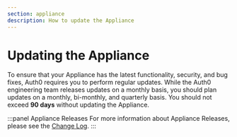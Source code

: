 ```yaml
---
section: appliance
description: How to update the Appliance
---
```


# Updating the Appliance

To ensure that your Appliance has the latest functionality, security, and bug fixes, Auth0 requires you to perform regular updates. While the Auth0 engineering team releases updates on a monthly basis, you should plan updates on a monthly, bi-monthly, and quarterly basis. You should not exceed **90 days** without updating the Appliance.

:::panel Appliance Releases
For more information about Appliance Releases, please see the [Change Log](https://auth0.com/changelog/appliance).
:::
